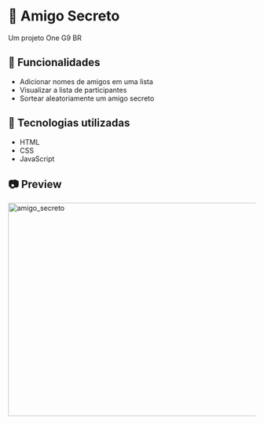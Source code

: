 # 🎁 Amigo Secreto

Um projeto One G9 BR

## 📌 Funcionalidades
- Adicionar nomes de amigos em uma lista
- Visualizar a lista de participantes
- Sortear aleatoriamente um amigo secreto

## 🚀 Tecnologias utilizadas
- HTML
- CSS
- JavaScript

## 📷 Preview

<img width="953" height="434" alt="amigo_secreto" src="https://github.com/user-attachments/assets/64633fd2-7ce5-431c-b1db-9c131e0320ce" />


